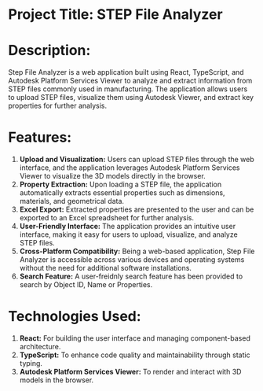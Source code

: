 # Project Title: STEP File Analyzer

# Description:

Step File Analyzer is a web application built using React, TypeScript, and Autodesk Platform Services Viewer to analyze and extract information from STEP files commonly used in manufacturing. The application allows users to upload STEP files, visualize them using Autodesk Viewer, and extract key properties for further analysis.

# Features:

1. **Upload and Visualization:** Users can upload STEP files through the web interface, and the application leverages Autodesk Platform Services Viewer to visualize the 3D models directly in the browser.
2. **Property Extraction:** Upon loading a STEP file, the application automatically extracts essential properties such as dimensions, materials, and geometrical data.
3. **Excel Export:** Extracted properties are presented to the user and can be exported to an Excel spreadsheet for further analysis.
4. **User-Friendly Interface:** The application provides an intuitive user interface, making it easy for users to upload, visualize, and analyze STEP files.
5. **Cross-Platform Compatibility:** Being a web-based application, Step File Analyzer is accessible across various devices and operating systems without the need for additional software installations.
6. **Search Feature:** A user-freidnly search feature has been provided to search by Object ID, Name or Properties.

# Technologies Used:

1. **React:** For building the user interface and managing component-based architecture.
2. **TypeScript:** To enhance code quality and maintainability through static typing.
3. **Autodesk Platform Services Viewer:** To render and interact with 3D models in the browser.
